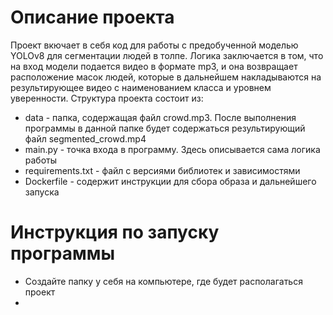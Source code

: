 # Описание проекта
Проект вкючает в себя код для работы с предобученной моделью YOLOv8 для сегментации людей в толпе. Логика заключается в том, что на вход модели подается видео в формате mp3, и она возвращает расположение масок людей, которые в дальнейшем накладываются на результирующее видео с наименованием класса и уровнем уверенности. 
Структура проекта состоит из:
- data - папка, содержащая файл crowd.mp3. После выполнения программы в данной папке будет содержаться результирующий файл segmented_crowd.mp4
- main.py - точка входа в программу. Здесь описывается сама логика работы
- requirements.txt - файл с версиями библиотек и зависимостями
- Dockerfile - содержит инструкции для сбора образа и дальнейшего запуска

# Инструкция по запуску программы
- Создайте папку у себя на компьютере, где будет располагаться проект
- 
